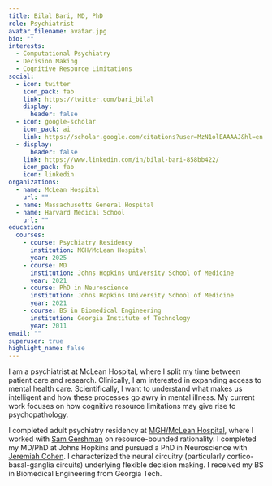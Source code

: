 ```yaml
---
title: Bilal Bari, MD, PhD
role: Psychiatrist
avatar_filename: avatar.jpg
bio: ""
interests:
  - Computational Psychiatry
  - Decision Making
  - Cognitive Resource Limitations
social:
  - icon: twitter
    icon_pack: fab
    link: https://twitter.com/bari_bilal
    display:
      header: false
  - icon: google-scholar
    icon_pack: ai
    link: https://scholar.google.com/citations?user=MzN1olEAAAAJ&hl=en
  - display:
      header: false
    link: https://www.linkedin.com/in/bilal-bari-858bb422/
    icon_pack: fab
    icon: linkedin
organizations:
  - name: McLean Hospital
    url: ""
  - name: Massachusetts General Hospital
  - name: Harvard Medical School
    url: ""
education:
  courses:
    - course: Psychiatry Residency
      institution: MGH/McLean Hospital
      year: 2025
    - course: MD
      institution: Johns Hopkins University School of Medicine
      year: 2021
    - course: PhD in Neuroscience
      institution: Johns Hopkins University School of Medicine
      year: 2021
    - course: BS in Biomedical Engineering
      institution: Georgia Institute of Technology
      year: 2011
email: ""
superuser: true
highlight_name: false
---
```

I am a psychiatrist at McLean Hospital, where I split my time between patient care and research. Clinically, I am interested in expanding access to mental health care. Scientifically, I want to understand what makes us intelligent and how these processes go awry in mental illness. My current work focuses on how cognitive resource limitations may give rise to psychopathology. 

I completed adult psychiatry residency at [MGH/McLean Hospital](https://mghmcleanpsychiatry.massgeneralbrigham.org/), where I worked with [Sam Gershman](https://gershmanlab.com/) on resource-bounded rationality. I completed my MD/PhD at Johns Hopkins and pursued a PhD in Neuroscience with [Jeremiah Cohen](https://cohenlab.johnshopkins.edu/). I characterized the neural circuitry (particularly cortico-basal-ganglia circuits) underlying flexible decision making. I received my BS in Biomedical Engineering from Georgia Tech.